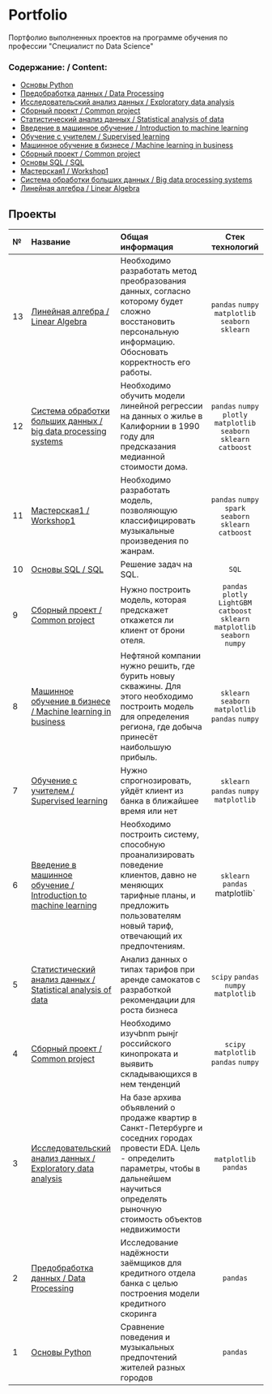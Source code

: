 # Portfolio

Портфолио выполненных проектов на программе обучения по профессии "Специалист по Data Science"

### Содержание: / Content:

  - [Основы Python](Music%20cities)
  - [Предобработка данных / Data Processing](Reliability)
  - [Исследовательский анализ данных / Exploratory data analysis](Realty)
  - [Сборный проект / Common project](Movies)
  - [Статистический анализ данных / Statistical analysis of data](Scooters)
  - [Введение в машинное обучение / Introduction to machine learning](Mobile)
  - [Обучение с учителем / Supervised learning](Bank%20clients)
  - [Машинное обучение в бизнесе / Machine learning in business](Oil%20location)
  - [Сборный проект / Common project](Hotel%20clients)
  - [Основы SQL / SQL ](SQL1)
  - [Мастерская1 / Workshop1](Music%20jenres)
  - [Система обработки больших данных / Big data processing systems](Cost%20realty)
  - [Линейная алгебра / Linear Algebra](Data%20Protection)


## Проекты

|№| Название | Общая информация | Стек технологий |
|:---|:-------------------|:----------------------------------------------------------|:-----------:|
|13  |[Линейная алгебра / Linear Algebra](Data%20Protection)|Необходимо разработать метод преобразования данных, согласно которому будет сложно восстановить персональную информацию. Обосновать корректность его работы.|`pandas` `numpy`  `matplotlib` `seaborn` `sklearn`|
|12  |[Система обработки больших данных / big data processing systems](Cost%20realty)|Необходимо обучить модели линейной регрессии на данных о жилье в Калифорнии в 1990 году для предсказания медианной стоимости дома.|`pandas` `numpy` `plotly` `matplotlib` `seaborn` `sklearn` `catboost`|
|11  |[Мастерская1 / Workshop1](Music%20jenres)|Необходимо разработать модель, позволяющую классифицировать музыкальные произведения по жанрам.|`pandas` `numpy`  `spark` `seaborn` `sklearn` `catboost` |
|10  |[Основы SQL / SQL](SQL1)|Решение задач на SQL.|`SQL`|
|9   |[Сборный проект / Common project](Hotel%20clients)|Нужно построить модель, которая предскажет откажется ли клиент от брони отеля.|`pandas` `plotly` `LightGBM` `catboost` `sklearn` `matplotlib` `seaborn` `numpy`|
|8   |[Машинное обучение в бизнесе / Machine learning in business](Oil%20location)|Нефтяной компании нужно решить, где бурить новыу скважины. Для этого необходимо построить модель для определения региона, где добыча принесёт наибольшую прибыль.|`sklearn` `seaborn` `matplotlib` `pandas` `numpy`|
|7   |[Обучение с учителем / Supervised learning](Bank%20clients)|Нужно спрогнозировать, уйдёт клиент из банка в ближайшее время или нет|`sklearn` `pandas` `numpy` `matplotlib`|
|6   |[Введение в машинное обучение / Introduction to machine learning](Mobile)|Необходимо построить систему, способную проанализировать поведение клиентов, давно не меняющих тарифные планы, и предложить пользователям новый тариф, отвечающий их предпочтениям.|`sklearn` `pandas`  matplotlib`|
|5   |[Статистический анализ данных / Statistical analysis of data](Scooters)|Анализ данных о типах тарифов при аренде самокатов с разработкой рекомендации для роста бизнеса|`scipy` `pandas` `numpy` `matplotlib`|
|4   |[Сборный проект / Common project](Movies)|Необходимо изучbnm рынjr российского кинопроката и выявить складывающихся в нем тенденций|`scipy` `matplotlib` `pandas` `numpy` |
|3   |[Исследовательский анализ данных / Exploratory data analysis](Realty)|На базе архива объявлений о продаже квартир в Санкт-Петербурге и соседних городах провести EDA. Цель - определить параметры, чтобы в дальнейшем научиться определять рыночную стоимость объектов недвижимости|`matplotlib` `pandas`|
|2   |[Предобработка данных / Data Processing](Reliability)|Исследование надёжности заёмщиков для кредитного отдела банка с целью построения модели кредитного скоринга| `pandas` |
|1   |[Основы Python](Music%20cities)|Сравнение поведения и музыкальных предпочтений жителей разных городов|`pandas`|
